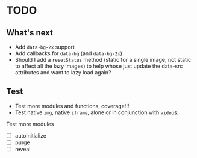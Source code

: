 # TODO

## What's next

-   Add `data-bg-2x` support
-   Add callbacks for `data-bg` (and `data-bg-2x`)
-   Should I add a `resetStatus` method (static for a single image, not static to affect all the lazy images) to help whose just update the data-src attributes and want to lazy load again?

## Test

-   Test more modules and functions, coverage!!!
-   Test native `img`, native `iframe`, alone or in conjunction with `video`s.

Test more modules

-   [ ] autoinitialize
-   [ ] purge
-   [ ] reveal
